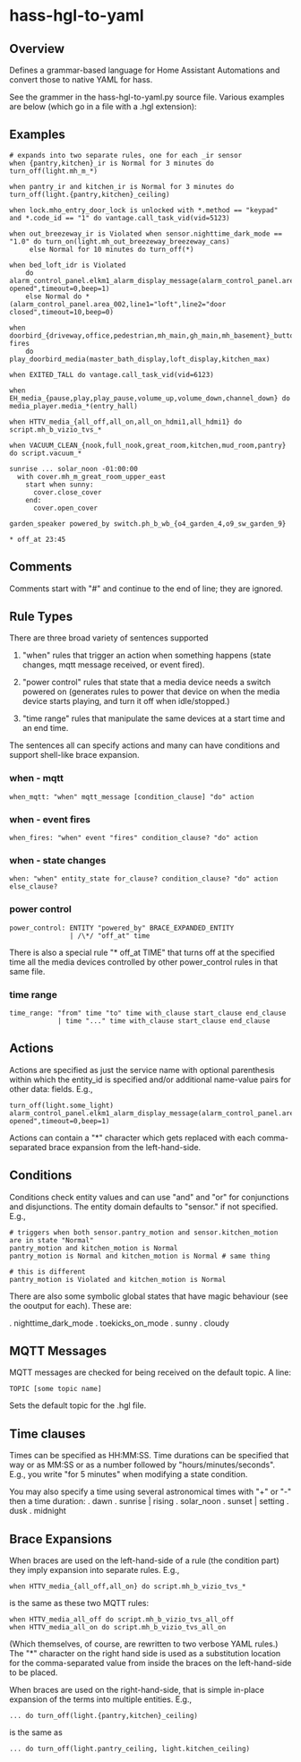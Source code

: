 # hass-hgl-to-yaml

## Overview 
Defines a grammar-based language for Home Assistant Automations and
convert those to native YAML for hass.

See the grammer in the hass-hgl-to-yaml.py source file. Various examples are below (which go in a file with a .hgl extension):

## Examples
```
# expands into two separate rules, one for each _ir sensor
when {pantry,kitchen}_ir is Normal for 3 minutes do turn_off(light.mh_m_*)

when pantry_ir and kitchen_ir is Normal for 3 minutes do turn_off(light.{pantry,kitchen}_ceiling)

when lock.mho_entry_door_lock is unlocked with *.method == "keypad" and *.code_id == "1" do vantage.call_task_vid(vid=5123)

when out_breezeway_ir is Violated when sensor.nighttime_dark_mode == "1.0" do turn_on(light.mh_out_breezeway_breezeway_cans)
     else Normal for 10 minutes do turn_off(*)

when bed_loft_idr is Violated
    do alarm_control_panel.elkm1_alarm_display_message(alarm_control_panel.area_002,line1="loft",line2="door opened",timeout=0,beep=1)
    else Normal do *(alarm_control_panel.area_002,line1="loft",line2="door closed",timeout=10,beep=0)

when doorbird_{driveway,office,pedestrian,mh_main,gh_main,mh_basement}_button_1 fires
    do play_doorbird_media(master_bath_display,loft_display,kitchen_max)

when EXITED_TALL do vantage.call_task_vid(vid=6123)

when EH_media_{pause,play,play_pause,volume_up,volume_down,channel_down} do media_player.media_*(entry_hall)

when HTTV_media_{all_off,all_on,all_on_hdmi1,all_hdmi1} do script.mh_b_vizio_tvs_*

when VACUUM_CLEAN_{nook,full_nook,great_room,kitchen,mud_room,pantry} do script.vacuum_*

sunrise ... solar_noon -01:00:00
  with cover.mh_m_great_room_upper_east
    start when sunny:
      cover.close_cover
    end:
      cover.open_cover

garden_speaker powered_by switch.ph_b_wb_{o4_garden_4,o9_sw_garden_9}

* off_at 23:45
```

## Comments

Comments start with "#" and continue to the end of line; they are ignored.

## Rule Types

There are three broad variety of sentences supported

1. "when" rules that trigger an action when something happens (state changes, mqtt message received, or event fired).

1. "power control" rules that state that a media device needs a switch powered on (generates rules to power that device on when the media device starts playing, and turn it off when idle/stopped.)

1. "time range" rules that manipulate the same devices at a start time and an end time.

The sentences all can specify actions and many can have conditions and support shell-like brace expansion.


### when - mqtt

```
when_mqtt: "when" mqtt_message [condition_clause] "do" action
```

### when - event fires
``` 
when_fires: "when" event "fires" condition_clause? "do" action
```

### when - state changes
```
when: "when" entity_state for_clause? condition_clause? "do" action else_clause?
```

### power control
```
power_control: ENTITY "powered_by" BRACE_EXPANDED_ENTITY
               | /\*/ "off_at" time
```

There is also a special rule "* off_at TIME" that turns off at the specified time all the media devices controlled by other power_control rules in that same file.

### time range
```
time_range: "from" time "to" time with_clause start_clause end_clause
            | time "..." time with_clause start_clause end_clause
```

## Actions

Actions are specified as just the service name with optional parenthesis within which the entity_id is specified and/or additional name-value pairs for other data: fields. E.g.,

```
turn_off(light.some_light)
alarm_control_panel.elkm1_alarm_display_message(alarm_control_panel.area_002,line1="loft",line2="door opened",timeout=0,beep=1)
```

Actions can contain a "\*" character which gets replaced with each comma-separated brace expansion from the left-hand-side.

## Conditions

Conditions check entity values and can use "and" and "or" for conjunctions and disjunctions.  The entity domain defaults to "sensor." if not specified. E.g.,

```
# triggers when both sensor.pantry_motion and sensor.kitchen_motion are in state "Normal"
pantry_motion and kitchen_motion is Normal
pantry_motion is Normal and kitchen_motion is Normal # same thing

# this is different
pantry_motion is Violated and kitchen_motion is Normal
```

There are also some symbolic global states that have magic behaviour (see the ooutput for each).  These are:

. nighttime_dark_mode
. toekicks_on_mode
. sunny
. cloudy


## MQTT Messages

MQTT messages are checked for being received on the default topic.  A line:

```
TOPIC [some topic name]
```

Sets the default topic for the .hgl file.

## Time clauses

Times can be specified as HH:MM:SS.  Time durations can be specified that way or as MM:SS or as a number followed by "hours/minutes/seconds".  E.g., you write "for 5 minutes" when modifying a state condition.

You may also specify a time using several astronomical times with "+" or "-" then a time duration:
. dawn
. sunrise | rising
. solar_noon
. sunset | setting
. dusk
. midnight


## Brace Expansions

When braces are used on the left-hand-side of a rule (the condition part) they imply expansion into separate rules. E.g.,

```
when HTTV_media_{all_off,all_on} do script.mh_b_vizio_tvs_*
```

is the same as these two MQTT rules:
```
when HTTV_media_all_off do script.mh_b_vizio_tvs_all_off
when HTTV_media_all_on do script.mh_b_vizio_tvs_all_on
```

(Which themselves, of course, are rewritten to two verbose YAML rules.) The "\*" character on the right hand side is used as a substitution location for the comma-separated value from inside the braces on the left-hand-side to be placed.


When braces are used on the right-hand-side, that is simple in-place expansion of the terms into multiple entities.  E.g.,
```
... do turn_off(light.{pantry,kitchen}_ceiling)
```
is the same as
```
... do turn_off(light.pantry_ceiling, light.kitchen_ceiling)
```
